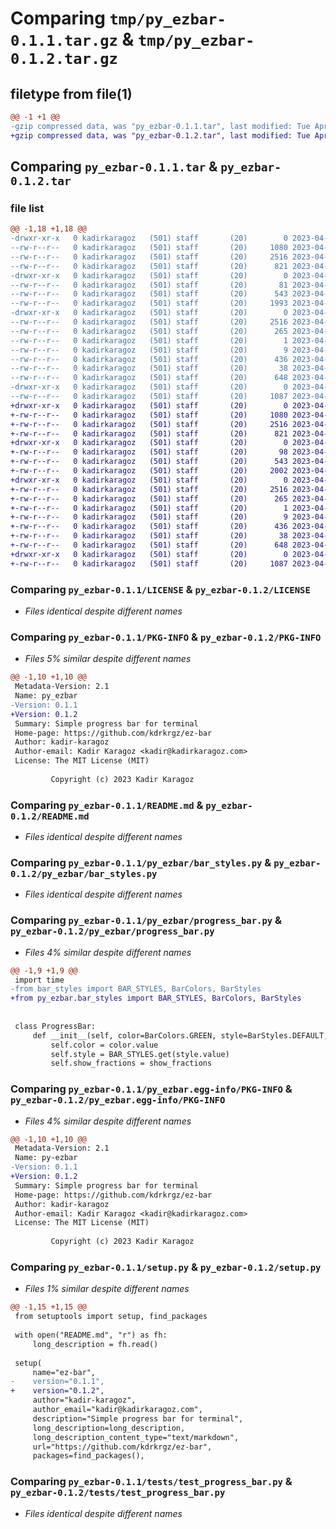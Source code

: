 # Comparing `tmp/py_ezbar-0.1.1.tar.gz` & `tmp/py_ezbar-0.1.2.tar.gz`

## filetype from file(1)

```diff
@@ -1 +1 @@
-gzip compressed data, was "py_ezbar-0.1.1.tar", last modified: Tue Apr 11 20:06:44 2023, max compression
+gzip compressed data, was "py_ezbar-0.1.2.tar", last modified: Tue Apr 11 20:17:20 2023, max compression
```

## Comparing `py_ezbar-0.1.1.tar` & `py_ezbar-0.1.2.tar`

### file list

```diff
@@ -1,18 +1,18 @@
-drwxr-xr-x   0 kadirkaragoz   (501) staff       (20)        0 2023-04-11 20:06:44.297255 py_ezbar-0.1.1/
--rw-r--r--   0 kadirkaragoz   (501) staff       (20)     1080 2023-04-11 19:32:04.000000 py_ezbar-0.1.1/LICENSE
--rw-r--r--   0 kadirkaragoz   (501) staff       (20)     2516 2023-04-11 20:06:44.297133 py_ezbar-0.1.1/PKG-INFO
--rw-r--r--   0 kadirkaragoz   (501) staff       (20)      821 2023-04-11 20:02:02.000000 py_ezbar-0.1.1/README.md
-drwxr-xr-x   0 kadirkaragoz   (501) staff       (20)        0 2023-04-11 20:06:44.296019 py_ezbar-0.1.1/py_ezbar/
--rw-r--r--   0 kadirkaragoz   (501) staff       (20)       81 2023-04-11 20:02:30.000000 py_ezbar-0.1.1/py_ezbar/__init__.py
--rw-r--r--   0 kadirkaragoz   (501) staff       (20)      543 2023-04-08 00:43:58.000000 py_ezbar-0.1.1/py_ezbar/bar_styles.py
--rw-r--r--   0 kadirkaragoz   (501) staff       (20)     1993 2023-04-08 00:50:37.000000 py_ezbar-0.1.1/py_ezbar/progress_bar.py
-drwxr-xr-x   0 kadirkaragoz   (501) staff       (20)        0 2023-04-11 20:06:44.296749 py_ezbar-0.1.1/py_ezbar.egg-info/
--rw-r--r--   0 kadirkaragoz   (501) staff       (20)     2516 2023-04-11 20:06:44.000000 py_ezbar-0.1.1/py_ezbar.egg-info/PKG-INFO
--rw-r--r--   0 kadirkaragoz   (501) staff       (20)      265 2023-04-11 20:06:44.000000 py_ezbar-0.1.1/py_ezbar.egg-info/SOURCES.txt
--rw-r--r--   0 kadirkaragoz   (501) staff       (20)        1 2023-04-11 20:06:44.000000 py_ezbar-0.1.1/py_ezbar.egg-info/dependency_links.txt
--rw-r--r--   0 kadirkaragoz   (501) staff       (20)        9 2023-04-11 20:06:44.000000 py_ezbar-0.1.1/py_ezbar.egg-info/top_level.txt
--rw-r--r--   0 kadirkaragoz   (501) staff       (20)      436 2023-04-11 19:42:51.000000 py_ezbar-0.1.1/pyproject.toml
--rw-r--r--   0 kadirkaragoz   (501) staff       (20)       38 2023-04-11 20:06:44.297309 py_ezbar-0.1.1/setup.cfg
--rw-r--r--   0 kadirkaragoz   (501) staff       (20)      648 2023-04-11 20:06:40.000000 py_ezbar-0.1.1/setup.py
-drwxr-xr-x   0 kadirkaragoz   (501) staff       (20)        0 2023-04-11 20:06:44.296873 py_ezbar-0.1.1/tests/
--rw-r--r--   0 kadirkaragoz   (501) staff       (20)     1087 2023-04-11 20:03:21.000000 py_ezbar-0.1.1/tests/test_progress_bar.py
+drwxr-xr-x   0 kadirkaragoz   (501) staff       (20)        0 2023-04-11 20:17:20.468277 py_ezbar-0.1.2/
+-rw-r--r--   0 kadirkaragoz   (501) staff       (20)     1080 2023-04-11 19:32:04.000000 py_ezbar-0.1.2/LICENSE
+-rw-r--r--   0 kadirkaragoz   (501) staff       (20)     2516 2023-04-11 20:17:20.468152 py_ezbar-0.1.2/PKG-INFO
+-rw-r--r--   0 kadirkaragoz   (501) staff       (20)      821 2023-04-11 20:02:02.000000 py_ezbar-0.1.2/README.md
+drwxr-xr-x   0 kadirkaragoz   (501) staff       (20)        0 2023-04-11 20:17:20.467161 py_ezbar-0.1.2/py_ezbar/
+-rw-r--r--   0 kadirkaragoz   (501) staff       (20)       98 2023-04-11 20:15:28.000000 py_ezbar-0.1.2/py_ezbar/__init__.py
+-rw-r--r--   0 kadirkaragoz   (501) staff       (20)      543 2023-04-08 00:43:58.000000 py_ezbar-0.1.2/py_ezbar/bar_styles.py
+-rw-r--r--   0 kadirkaragoz   (501) staff       (20)     2002 2023-04-11 20:15:48.000000 py_ezbar-0.1.2/py_ezbar/progress_bar.py
+drwxr-xr-x   0 kadirkaragoz   (501) staff       (20)        0 2023-04-11 20:17:20.467792 py_ezbar-0.1.2/py_ezbar.egg-info/
+-rw-r--r--   0 kadirkaragoz   (501) staff       (20)     2516 2023-04-11 20:17:20.000000 py_ezbar-0.1.2/py_ezbar.egg-info/PKG-INFO
+-rw-r--r--   0 kadirkaragoz   (501) staff       (20)      265 2023-04-11 20:17:20.000000 py_ezbar-0.1.2/py_ezbar.egg-info/SOURCES.txt
+-rw-r--r--   0 kadirkaragoz   (501) staff       (20)        1 2023-04-11 20:17:20.000000 py_ezbar-0.1.2/py_ezbar.egg-info/dependency_links.txt
+-rw-r--r--   0 kadirkaragoz   (501) staff       (20)        9 2023-04-11 20:17:20.000000 py_ezbar-0.1.2/py_ezbar.egg-info/top_level.txt
+-rw-r--r--   0 kadirkaragoz   (501) staff       (20)      436 2023-04-11 19:42:51.000000 py_ezbar-0.1.2/pyproject.toml
+-rw-r--r--   0 kadirkaragoz   (501) staff       (20)       38 2023-04-11 20:17:20.468325 py_ezbar-0.1.2/setup.cfg
+-rw-r--r--   0 kadirkaragoz   (501) staff       (20)      648 2023-04-11 20:16:21.000000 py_ezbar-0.1.2/setup.py
+drwxr-xr-x   0 kadirkaragoz   (501) staff       (20)        0 2023-04-11 20:17:20.467912 py_ezbar-0.1.2/tests/
+-rw-r--r--   0 kadirkaragoz   (501) staff       (20)     1087 2023-04-11 20:03:21.000000 py_ezbar-0.1.2/tests/test_progress_bar.py
```

### Comparing `py_ezbar-0.1.1/LICENSE` & `py_ezbar-0.1.2/LICENSE`

 * *Files identical despite different names*

### Comparing `py_ezbar-0.1.1/PKG-INFO` & `py_ezbar-0.1.2/PKG-INFO`

 * *Files 5% similar despite different names*

```diff
@@ -1,10 +1,10 @@
 Metadata-Version: 2.1
 Name: py_ezbar
-Version: 0.1.1
+Version: 0.1.2
 Summary: Simple progress bar for terminal
 Home-page: https://github.com/kdrkrgz/ez-bar
 Author: kadir-karagoz
 Author-email: Kadir Karagoz <kadir@kadirkaragoz.com>
 License: The MIT License (MIT)
         
         Copyright (c) 2023 Kadir Karagoz
```

### Comparing `py_ezbar-0.1.1/README.md` & `py_ezbar-0.1.2/README.md`

 * *Files identical despite different names*

### Comparing `py_ezbar-0.1.1/py_ezbar/bar_styles.py` & `py_ezbar-0.1.2/py_ezbar/bar_styles.py`

 * *Files identical despite different names*

### Comparing `py_ezbar-0.1.1/py_ezbar/progress_bar.py` & `py_ezbar-0.1.2/py_ezbar/progress_bar.py`

 * *Files 4% similar despite different names*

```diff
@@ -1,9 +1,9 @@
 import time
-from bar_styles import BAR_STYLES, BarColors, BarStyles
+from py_ezbar.bar_styles import BAR_STYLES, BarColors, BarStyles
 
 
 class ProgressBar:
     def __init__(self, color=BarColors.GREEN, style=BarStyles.DEFAULT, show_fractions=True, show_time=True):
         self.color = color.value
         self.style = BAR_STYLES.get(style.value)
         self.show_fractions = show_fractions
```

### Comparing `py_ezbar-0.1.1/py_ezbar.egg-info/PKG-INFO` & `py_ezbar-0.1.2/py_ezbar.egg-info/PKG-INFO`

 * *Files 4% similar despite different names*

```diff
@@ -1,10 +1,10 @@
 Metadata-Version: 2.1
 Name: py-ezbar
-Version: 0.1.1
+Version: 0.1.2
 Summary: Simple progress bar for terminal
 Home-page: https://github.com/kdrkrgz/ez-bar
 Author: kadir-karagoz
 Author-email: Kadir Karagoz <kadir@kadirkaragoz.com>
 License: The MIT License (MIT)
         
         Copyright (c) 2023 Kadir Karagoz
```

### Comparing `py_ezbar-0.1.1/setup.py` & `py_ezbar-0.1.2/setup.py`

 * *Files 1% similar despite different names*

```diff
@@ -1,15 +1,15 @@
 from setuptools import setup, find_packages
 
 with open("README.md", "r") as fh:
     long_description = fh.read()
 
 setup(
     name="ez-bar",
-    version="0.1.1",
+    version="0.1.2",
     author="kadir-karagoz",
     author_email="kadir@kadirkaragoz.com",
     description="Simple progress bar for terminal",
     long_description=long_description,
     long_description_content_type="text/markdown",
     url="https://github.com/kdrkrgz/ez-bar",
     packages=find_packages(),
```

### Comparing `py_ezbar-0.1.1/tests/test_progress_bar.py` & `py_ezbar-0.1.2/tests/test_progress_bar.py`

 * *Files identical despite different names*

